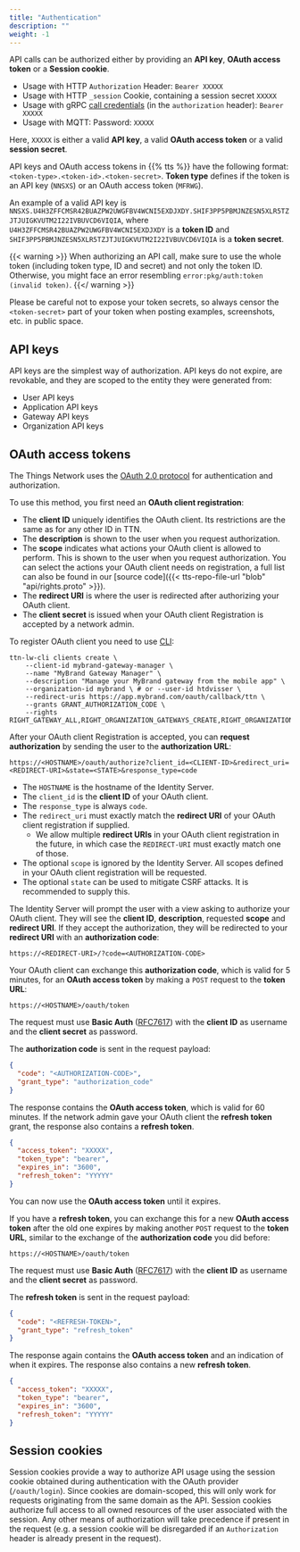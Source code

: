 ```yaml
---
title: "Authentication"
description: ""
weight: -1
---
```


API calls can be authorized either by providing an **API key**, **OAuth access token** or a **Session cookie**.

- Usage with HTTP `Authorization` Header: `Bearer XXXXX`
- Usage with HTTP `_session` Cookie, containing a session secret `XXXXX`
- Usage with gRPC [call credentials](https://grpc.io/docs/guides/auth.html#authentication-api) (in the `authorization` header): `Bearer XXXXX`
- Usage with MQTT: Password: `XXXXX`

Here, `XXXXX` is either a valid **API key**, a valid **OAuth access token** or a valid **session secret**.

API keys and OAuth access tokens in {{% tts %}} have the following format: `<token-type>.<token-id>.<token-secret>`. **Token type** defines if the token is an API key (`NNSXS`) or an OAuth access token (`MFRWG`).

An example of a valid API key is `NNSXS.U4H3ZFFCMSR42BUAZPW2UWGFBV4WCNI5EXDJXDY.SHIF3PP5PBMJNZESN5XLR5TZJTJUIGKVUTM2I22IVBUVCD6VIQIA`, where `U4H3ZFFCMSR42BUAZPW2UWGFBV4WCNI5EXDJXDY` is a **token ID** and `SHIF3PP5PBMJNZESN5XLR5TZJTJUIGKVUTM2I22IVBUVCD6VIQIA` is a **token secret**.

{{< warning >}} When authorizing an API call, make sure to use the whole token (including token type, ID and secret) and not only the token ID. Otherwise, you might face an error resembling `error:pkg/auth:token (invalid token)`. {{</ warning >}}

Please be careful not to expose your token secrets, so always censor the `<token-secret>` part of your token when posting examples, screenshots, etc. in public space.

## API keys

API keys are the simplest way of authorization. API keys do not expire, are revokable, and they are scoped to the entity they were generated from:

- User API keys
- Application API keys
- Gateway API keys
- Organization API keys

## OAuth access tokens

The Things Network uses the [OAuth 2.0 protocol](https://oauth.net/) for authentication and authorization. 

To use this method, you first need an **OAuth client registration**:

- The **client ID** uniquely identifies the OAuth client. Its restrictions are the same as for any other ID in TTN.
- The **description** is shown to the user when you request authorization.
- The **scope** indicates what actions your OAuth client is allowed to perform. This is shown to the user when you request authorization. You can select the actions your OAuth client needs on registration, a full list can also be found in our [source code]({{< tts-repo-file-url "blob" "api/rights.proto" >}}).
- The **redirect URI** is where the user is redirected after authorizing your OAuth client.
- The **client secret** is issued when your OAuth client Registration is accepted by a network admin.

To register OAuth client you need to use [CLI](https://www.thethingsindustries.com/docs/getting-started/cli/):

```
ttn-lw-cli clients create \
    --client-id mybrand-gateway-manager \
    --name "MyBrand Gateway Manager" \
    --description "Manage your MyBrand gateway from the mobile app" \
    --organization-id mybrand \ # or --user-id htdvisser \
    --redirect-uris https://app.mybrand.com/oauth/callback/ttn \
    --grants GRANT_AUTHORIZATION_CODE \
    --rights RIGHT_GATEWAY_ALL,RIGHT_ORGANIZATION_GATEWAYS_CREATE,RIGHT_ORGANIZATION_GATEWAYS_LIST,RIGHT_ORGANIZATION_INFO,RIGHT_USER_GATEWAYS_CREATE,RIGHT_USER_GATEWAYS_LIST,RIGHT_USER_INFO,RIGHT_USER_ORGANIZATIONS_LIST
```
After your OAuth client Registration is accepted, you can **request authorization** by sending the user to the **authorization URL**:

```
https://<HOSTNAME>/oauth/authorize?client_id=<CLIENT-ID>&redirect_uri=<REDIRECT-URI>&state=<STATE>&response_type=code
```

- The `HOSTNAME` is the hostname of the Identity Server.
- The `client_id` is the **client ID** of your OAuth client.
- The `response_type` is always `code`.
- The `redirect_uri` must exactly match the **redirect URI** of your OAuth client registration if supplied.
  - We allow multiple **redirect URIs** in your OAuth client registration in the future, in which case the `REDIRECT-URI` must exactly match one of those.
- The optional `scope` is ignored by the Identity Server. All scopes defined in your OAuth client registration will be requested.
- The optional `state` can be used to mitigate CSRF attacks. It is recommended to supply this.

The Identity Server will prompt the user with a view asking to authorize your OAuth client. They will see the **client ID**, **description**, requested **scope** and **redirect URI**. If they accept the authorization, they will be redirected to your **redirect URI** with an **authorization code**:

```
https://<REDIRECT-URI>/?code=<AUTHORIZATION-CODE>
```

Your OAuth client can exchange this **authorization code**, which is valid for 5 minutes, for an **OAuth access token** by making a `POST` request to the **token URL**:

```
https://<HOSTNAME>/oauth/token
```

The request must use **Basic Auth** ([RFC7617](https://tools.ietf.org/html/rfc7617)) with the **client ID** as username and the **client secret** as password.

The **authorization code** is sent in the request payload:

```json
{
  "code": "<AUTHORIZATION-CODE>", 
  "grant_type": "authorization_code"
}
```

The response contains the **OAuth access token**, which is valid for 60 minutes. If the network admin gave your OAuth client the **refresh token** grant, the response also contains a **refresh token**.

```json
{
  "access_token": "XXXXX", 
  "token_type": "bearer", 
  "expires_in": "3600",
  "refresh_token": "YYYYY"
}
```

You can now use the **OAuth access token** until it expires. 

If you have a **refresh token**, you can exchange this for a new **OAuth access token** after the old one expires by making another `POST` request to the **token URL**, similar to the exchange of the **authorization code** you did before:

```
https://<HOSTNAME>/oauth/token
```

The request must use **Basic Auth** ([RFC7617](https://tools.ietf.org/html/rfc7617)) with the **client ID** as username and the **client secret** as password.

The **refresh token** is sent in the request payload:

```json
{
  "code": "<REFRESH-TOKEN>", 
  "grant_type": "refresh_token"
}
```

The response again contains the **OAuth access token** and an indication of when it expires. The response also contains a new **refresh token**.

```json
{
  "access_token": "XXXXX", 
  "token_type": "bearer", 
  "expires_in": "3600",
  "refresh_token": "YYYYY"
}
```

## Session cookies

Session cookies provide a way to authorize API usage using the session cookie obtained during authentication with the OAuth provider (`/oauth/login`). Since cookies are domain-scoped, this will only work for requests originating from the same domain as the API. Session cookies authorize full access to all owned resources of the user associated with the session. Any other means of authorization will take precedence if present in the request (e.g. a session cookie will be disregarded if an `Authorization` header is already present in the request).

